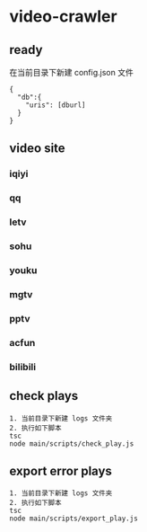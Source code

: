 # video-crawler

## ready
在当前目录下新建 config.json 文件
  ```
  {
    "db":{
      "uris": [dburl]
    }
  }
  ```

## video site

### iqiyi

### qq

### letv

### sohu

### youku

### mgtv

### pptv

### acfun

### bilibili


## check plays
  ```
  1. 当前目录下新建 logs 文件夹
  2. 执行如下脚本
  tsc
  node main/scripts/check_play.js
  ```

## export error plays
  ```
  1. 当前目录下新建 logs 文件夹
  2. 执行如下脚本
  tsc
  node main/scripts/export_play.js
  ```
